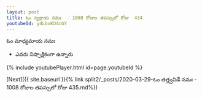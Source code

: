 ```yaml
---
layout: post
title: ఓం స్వక్షాయ నమః  - 1008 రోజుల తపస్సులో రోజు  434
youtubeId: y4LbvKU4cGY
---
```

 
 
 ఓం మాధ్యమాయ నమః  
 
 -  ఎవరు నిష్పాక్షికంగా ఉన్నారు 
 
  
 
  
 
 
 
 
 
 


{% include youtubePlayer.html id=page.youtubeId %}
 
[Next]({{ site.baseurl }}{% link  split2/_posts/2020-03-29-ఓం తత్త్వవిడే నమః  - 1008 రోజుల తపస్సులో రోజు  435.md%})
 
